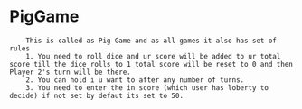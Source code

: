 # PigGame

        This is called as Pig Game and as all games it also has set of rules
        1. You need to roll dice and ur score will be added to ur total score till the dice rolls to 1 total score will be reset to 0 and then Player 2's turn will be there.
        2. You can hold i u want to after any number of turns.
        3. You need to enter the in score (which user has loberty to decide) if not set by defaut its set to 50.
